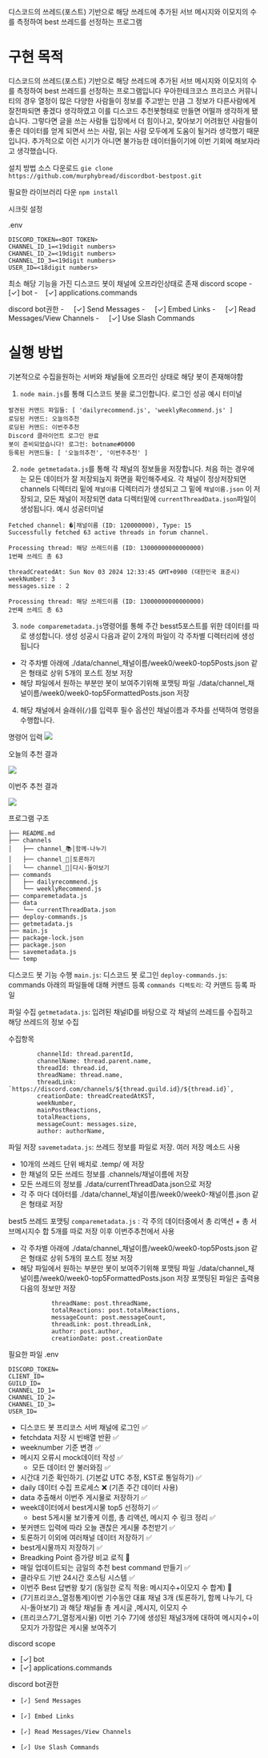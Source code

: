 디스코드의 쓰레드(포스트) 기반으로 해당 쓰레드에 추가된 서브 메시지와 이모지의 수를 측정하여 best 쓰레드를 선정하는 프로그램

# 구현 목적

디스코드의 쓰레드(포스트) 기반으로 해당 쓰레드에 추가된 서브 메시지와 이모지의 수를 측정하여 best 쓰레드를 선정하는 프로그램입니다
우아한테크코스 프리코스 커뮤니티의 경우 열정이 많은 다양한 사람들이 정보를 주고받는 만큼 그 정보가 다른사람에게 잘전파되면 좋겠다 생각하였고 이를 디스코드 추천봇형태로 만들면 어떨까 생각하게 됐습니다. 그렇다면 글을 쓰는 사람들 입장에서 더 힘이나고, 찾아보기 어려웠던 사람들이 좋은 데이터를 얻게 되면서 쓰는 사람, 읽는 사람 모두에게 도움이 될거라 생각했기 때문입니다.
추가적으로 이런 시기가 아니면 불가능한 데이터들이기에 이번 기회에 해보자라고 생각했습니다.

설치 방법
소스 다운로드
`gie clone https://github.com/murphybread/discordbot-bestpost.git`

필요한 라이브러리 다운
`npm install`

시크릿 설정

.env

```
DISCORD_TOKEN=<BOT TOKEN>
CHANNEL_ID_1=<19digit numbers>
CHANNEL_ID_2=<19digit numbers>
CHANNEL_ID_3=<19digit numbers>
USER_ID=<18digit numbers>
```

최소 해당 기능을 가진 디스코드 봇이 채널에 오프라인상태로 존재
discord scope
-    [✓] bot
-    [✓] applications.commands

discord bot권한
-     [✓] Send Messages
-     [✓] Embed Links
-     [✓] Read Messages/View Channels
-     [✓] Use Slash Commands

# 실행 방법

기본적으로 수집을원하는 서버와 채널들에 오프라인 상태로 해당 봇이 존재해야함

1. `node main.js`를 통해 디스코드 봇을 로그인합니다.
   로그인 성공 예시 터미널

```
발견된 커맨드 파일들: [ 'dailyrecommend.js', 'weeklyRecommend.js' ]
로딩된 커맨드: 오늘의추천
로딩된 커맨드: 이번주추천
Discord 클라이언트 로그인 완료
봇이 준비되었습니다! 로그인: botname#0000
등록된 커맨드들: [ '오늘의추천', '이번주추천' ]

```

2. `node getmetadata.js`를 통해 각 채널의 정보들을 저장합니다. 처음 하는 경우에는 모든 데이터가 잘 저장되늕지 화면을 확인해주세요. 각 채널이 정상저장되면 channels 디렉터리 밑에 `채널이름` 디렉터리가 생성되고 그 밑에 `채널이름.json` 이 저장되고, 모든 채널이 저장되면 data 디렉터밑에 `currentThreadData.json`파일이 생성됩니다.
   예시 성공터미널

```
Fetched channel: �│채널이름 (ID: 120000000), Type: 15
Successfully fetched 63 active threads in forum channel.

Processing thread: 해당 쓰레드이름 (ID: 13000000000000000)
1번째 쓰레드 총 63

threadCreatedAt: Sun Nov 03 2024 12:33:45 GMT+0900 (대한민국 표준시)
weekNumber: 3
messages.size : 2

Processing thread: 해당 쓰레드이름 (ID: 13000000000000000)
2번째 쓰레드 총 63

```

3. `node comparemetadata.js`명령어를 통해 주간 besst5포스트를 위한 데이터를 따로 생성합니다. 생성 성공시 다음과 같이 2개의 파일이 각 주차별 디렉터리에 생성됩니다

- 각 주차별 아래에 ./data/channel\_채널이름/week0/week0-top5Posts.json 같은 형태로 상위 5개의 포스트 정보 저장
- 해당 파일에서 원하는 부분만 봇이 보여주기위해 포맷팅 파일 ./data/channel\_채널이름/week0/week0-top5FormattedPosts.json 저장

4. 해당 채널에서 슬래쉬(`/`)를 입력후 필수 옵션인 채널이름과 주차를 선택하여 명령을 수행합니다.

명령어 입력
![](https://i.imgur.com/r3cpOkh.png)

오늘의 추천 결과

![](https://i.imgur.com/W7OCtUB.png)

이번주 추천 결과

![](https://i.imgur.com/Bg85nm4.png)

프로그램 구조

```
├── README.md
├── channels
│   ├── channel_📚│함께-나누기
│   ├── channel_📝│토론하기
│   └── channel_🔸│다시-돌아보기
├── commands
│   ├── dailyrecommend.js
│   └── weeklyRecommend.js
├── comparemetadata.js
├── data
│   └── currentThreadData.json
├── deploy-commands.js
├── getmetadata.js
├── main.js
├── package-lock.json
├── package.json
├── savemetadata.js
└── temp
```

디스코드 봇 기능 수행
`main.js`: 디스코드 봇 로그인
`deploy-commands.js`: commands 아래의 파일들에 대해 커맨드 등록
`commands 디렉토리`: 각 커맨드 등록 파일

파일 수집
`getmetadata.js`: 입려된 채널ID를 바탕으로 각 채널의 쓰레드를 수집하고 해당 쓰레드의 정보 수집

수집항목

```
        channelId: thread.parentId,
        channelName: thread.parent.name,
        threadId: thread.id,
        threadName: thread.name,
        threadLink: `https://discord.com/channels/${thread.guild.id}/${thread.id}`,
        creationDate: threadCreatedAtKST,
        weekNumber,
        mainPostReactions,
        totalReactions,
        messageCount: messages.size,
        author: authorName,
```

파일 저장
`savemetadata.js`: 쓰레드 정보를 파일로 저장. 여러 저장 메소드 사용

- 10개의 쓰레드 단위 배치로 .temp/ 에 저장
- 한 채널의 모든 쓰레드 정보를 .channels/채널이름에 저장
- 모든 쓰레드의 정보를 ./data/currentThreadData.json으로 저장
- 각 주 마다 데아터를 ./data/channel\_채널이름/week0/week0-채널이름.json 같은 형태로 저장

best5 쓰레드 포맷팅
`comparemetadata.js` : 각 주의 데이터중에서 총 리액션 + 총 서브메시지수 합 5개를 따로 저장 이후 이번주추천에서 사용

- 각 주차별 아래에 ./data/channel\_채널이름/week0/week0-top5Posts.json 같은 형태로 상위 5개의 포스트 정보 저장
- 해당 파일에서 원하는 부분만 봇이 보여주기위해 포맷팅 파일 ./data/channel\_채널이름/week0/week0-top5FormattedPosts.json 저장
  포맷팅된 파일은 출력용 다음의 정보만 저장

```
            threadName: post.threadName,
            totalReactions: post.totalReactions,
            messageCount: post.messageCount,
            threadLink: post.threadLink,
            author: post.author,
            creationDate: post.creationDate
```

필요한 파일
.env

```
DISCORD_TOKEN=
CLIENT_ID=
GUILD_ID=
CHANNEL_ID_1=
CHANNEL_ID_2=
CHANNEL_ID_3=
USER_ID=

```

- 디스코드 봇 프리코스 서버 채널에 로그인 ✅
- fetchdata 저장 시 빈배열 반환 ✅
- weeknumber 기준 변경 ✅
- 메시지 오류시 mock데이터 작성 ✅
  - 모든 데이터 안 불러와짐 ✅
- 시간대 기준 확인하기. (기본값 UTC 추정, KST로 통일하기) ✅
- daily 데이터 수집 프로세스 ❌ (기존 주간 데이터 사용)
- data 추출해서 이번주 게시물로 저장하기 ✅
- week데이터에서 best게시물 top5 선정하기 ✅
  - best 5게시물 보기좋게 이름, 총 리액션, 메시지 수 링크 정리 ✅
- 봇커맨드 입력에 따라 오늘 괜찮은 게시물 추천받기 ✅
- 토론하기 이외에 여러채널 데이터 저장하기 ✅
- best게시물까지 저장하기 ✅
- Breadking Point 증가량 비교 로직 📝
- 매일 업데이트되는 금일의 추천 best command 만들기 ✅
- 클라우드 기반 24시간 호스팅 시스템 ✅
- 이번주 Best 답변왕 찾기 (동일한 로직 적용: 메시지수+이모지 수 합계) 📝
- (7기프리코스\_열정통계)이번 기수동안 대표 채널 3개 (토론하기, 함께 나누기, 다시-돌아보기) 과 해당 채널들 총 게시글 ,메시지, 이모지 수
- (프리코스7기\_열정게시물) 이번 기수 7기에 생성된 채널3개에 대하여 메시지수+이모지가 가장많은 게시물 보여주기

discord scope

- [✓] bot
- [✓] applications.commands

discord bot권한

-     [✓] Send Messages
-     [✓] Embed Links
-     [✓] Read Messages/View Channels
-     [✓] Use Slash Commands
